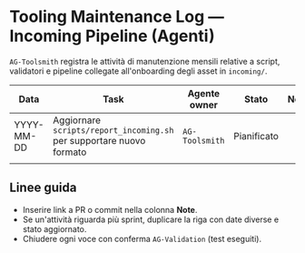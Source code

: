# Tooling Maintenance Log — Incoming Pipeline (Agenti)

`AG-Toolsmith` registra le attività di manutenzione mensili relative a script, validatori e pipeline collegate all'onboarding degli asset in `incoming/`.

| Data | Task | Agente owner | Stato | Note |
| --- | --- | --- | --- | --- |
| YYYY-MM-DD | Aggiornare `scripts/report_incoming.sh` per supportare nuovo formato | `AG-Toolsmith` | Pianificato | |
| | | | | |

## Linee guida
- Inserire link a PR o commit nella colonna **Note**.
- Se un'attività riguarda più sprint, duplicare la riga con date diverse e stato aggiornato.
- Chiudere ogni voce con conferma `AG-Validation` (test eseguiti).
